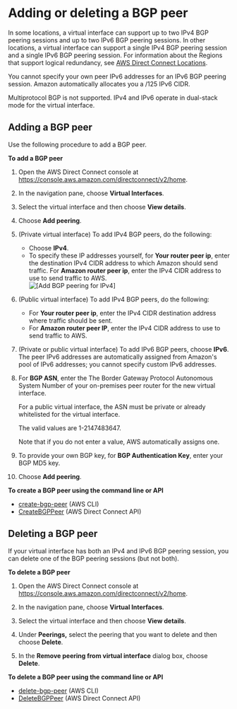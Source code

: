# Adding or deleting a BGP peer<a name="add-peer-to-vif"></a>

 In some locations, a virtual interface can support up to two IPv4 BGP peering sessions and up to two IPv6 BGP peering sessions\. In other locations, a virtual interface can support a single IPv4 BGP peering session and a single IPv6 BGP peering session\. For information about the Regions that support logical redundancy, see [AWS Direct Connect Locations](https://aws.amazon.com/directconnect/features/#AWS_Direct_Connect_Locations)\.

You cannot specify your own peer IPv6 addresses for an IPv6 BGP peering session\. Amazon automatically allocates you a /125 IPv6 CIDR\. 

Multiprotocol BGP is not supported\. IPv4 and IPv6 operate in dual\-stack mode for the virtual interface\.

## Adding a BGP peer<a name="add-bgp-peer-vif"></a>

Use the following procedure to add a BGP peer\.

**To add a BGP peer**

1. Open the AWS Direct Connect console at [https://console\.aws\.amazon\.com/directconnect/v2/home](https://console.aws.amazon.com/directconnect/v2/home)\.

1. In the navigation pane, choose **Virtual Interfaces**\.

1. Select the virtual interface and then choose **View details**\.

1. Choose **Add peering**\.

1. \(Private virtual interface\) To add IPv4 BGP peers, do the following:
   + Choose **IPv4**\.
   + To specify these IP addresses yourself, for **Your router peer ip**, enter the destination IPv4 CIDR address to which Amazon should send traffic\. For **Amazon router peer ip**, enter the IPv4 CIDR address to use to send traffic to AWS\.  
![\[Add BGP peering for IPv4\]](http://docs.aws.amazon.com/directconnect/latest/UserGuide/images/add_bgp_peering.png)

1. \(Public virtual interface\) To add IPv4 BGP peers, do the following:
   + For **Your router peer ip**, enter the IPv4 CIDR destination address where traffic should be sent\.
   + For **Amazon router peer IP**, enter the IPv4 CIDR address to use to send traffic to AWS\.

1. \(Private or public virtual interface\) To add IPv6 BGP peers, choose **IPv6**\. The peer IPv6 addresses are automatically assigned from Amazon's pool of IPv6 addresses; you cannot specify custom IPv6 addresses\.

1. For **BGP ASN**, enter the The Border Gateway Protocol Autonomous System Number of your on\-premises peer router for the new virtual interface\.

   For a public virtual interface, the ASN must be private or already whitelisted for the virtual interface\.

   The valid values are 1\-2147483647\.

   Note that if you do not enter a value, AWS automatically assigns one\.

1. To provide your own BGP key, for **BGP Authentication Key**, enter your BGP MD5 key\.

1. Choose **Add peering**\.

**To create a BGP peer using the command line or API**
+ [create\-bgp\-peer](https://docs.aws.amazon.com/cli/latest/reference/directconnect/create-bgp-peer.html) \(AWS CLI\)
+ [CreateBGPPeer](https://docs.aws.amazon.com/directconnect/latest/APIReference/API_CreateBGPPeer.html) \(AWS Direct Connect API\)

## Deleting a BGP peer<a name="delete-bgp-peer-vif"></a>

If your virtual interface has both an IPv4 and IPv6 BGP peering session, you can delete one of the BGP peering sessions \(but not both\)\.

**To delete a BGP peer**

1. Open the AWS Direct Connect console at [https://console\.aws\.amazon\.com/directconnect/v2/home](https://console.aws.amazon.com/directconnect/v2/home)\.

1. In the navigation pane, choose **Virtual Interfaces**\.

1. Select the virtual interface and then choose **View details**\.

1. Under **Peerings,** select the peering that you want to delete and then choose **Delete**\.

1. In the **Remove peering from virtual interface** dialog box, choose **Delete**\.

**To delete a BGP peer using the command line or API**
+ [delete\-bgp\-peer](https://docs.aws.amazon.com/cli/latest/reference/directconnect/delete-bgp-peer.html) \(AWS CLI\)
+ [DeleteBGPPeer](https://docs.aws.amazon.com/directconnect/latest/APIReference/API_DeleteBGPPeer.html) \(AWS Direct Connect API\)